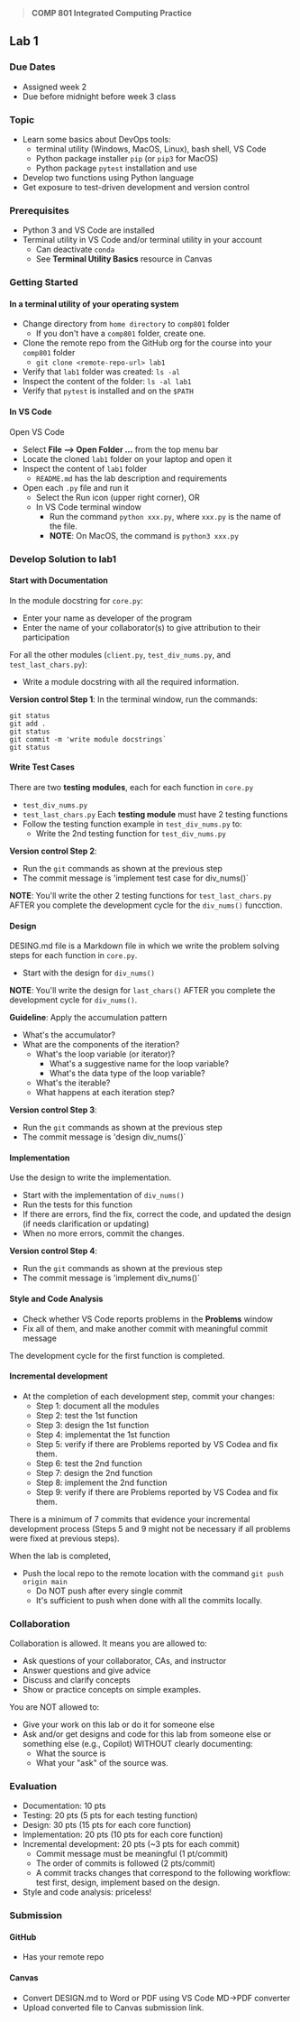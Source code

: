 > **COMP 801 Integrated  Computing Practice**
## Lab 1
### Due Dates
- Assigned week 2
- Due before midnight before week 3 class

### Topic
- Learn some basics about DevOps tools:
  - terminal utility (Windows, MacOS, Linux), bash shell, VS Code
  - Python package installer `pip` (or `pip3` for MacOS)
  - Python package `pytest` installation and use
- Develop two functions using Python language
- Get exposure to test-driven development and version control

### Prerequisites
- Python 3 and VS Code are installed
- Terminal utility in VS Code and/or terminal utility in your account
  - Can deactivate `conda`
  - See **Terminal Utility Basics** resource in Canvas

### Getting Started
#### In a terminal utility of your operating system
- Change directory from `home directory` to `comp801` folder
  - If you don't have a `comp801` folder, create one.
- Clone the remote repo from the GitHub org for the course into your `comp801` folder
  - `git clone <remote-repo-url> lab1`
- Verify that `lab1` folder was created: `ls -al`
- Inspect the content of the folder: `ls -al lab1`
- Verify that `pytest` is installed and on the `$PATH`

#### In VS Code
Open VS Code
- Select **File --> Open Folder ...** from the top menu bar
- Locate the cloned `lab1` folder on your laptop and open it
- Inspect the content of `lab1` folder
  - `README.md` has the lab description and requirements
- Open each `.py` file and run it
  - Select the Run icon (upper right corner), OR
  - In VS Code terminal window
    - Run the command `python xxx.py`, where `xxx.py` is the name of the file.
    - **NOTE**: On MacOS, the command is `python3 xxx.py`

### Develop Solution to lab1
#### Start with Documentation 
In the module docstring for `core.py`:
- Enter your name as developer of the program
- Enter the name of your collaborator(s) to give attribution to their participation

For all the other modules (`client.py`, `test_div_nums.py`, and `test_last_chars.py`):
- Write a module docstring with all the required information.

**Version control Step 1**: In the terminal window, run the commands:
```
git status
git add .
git status
git commit -m 'write module docstrings`
git status
```

#### Write Test Cases
There are two **testing modules**, each for each function in `core.py`
  - `test_div_nums.py`
  - `test_last_chars.py`
Each **testing module** must have 2 testing functions
- Follow the testing function example in `test_div_nums.py` to:
  - Write the 2nd testing function for `test_div_nums.py`

**Version control Step 2**: 
- Run the `git` commands as shown at the previous step
- The commit message is 'implement test case for div_nums()`

**NOTE**: You'll write the other 2 testing functions for `test_last_chars.py` AFTER 
  you complete the development cycle for the `div_nums()` funcction.

#### Design
DESING.md file is a Markdown file in which we write the problem solving steps for each function in `core.py`. 
- Start with the design for `div_nums()`

**NOTE**: You'll write the design for `last_chars()` AFTER you complete the 
development cycle for `div_nums()`. 

**Guideline**: Apply the accumulation pattern
  - What's the accumulator? 
  - What are the components of the iteration? 
    - What's the loop variable (or iterator)? 
      - What's a suggestive name for the loop variable? 
      - What's the data type of the loop variable?
    - What's the iterable? 
    - What happens at each iteration step?

**Version control Step 3**:
- Run the `git` commands as shown at the previous step
- The commit message is 'design div_nums()`

#### Implementation
Use the design to write the implementation.
- Start with the implementation of `div_nums()`
- Run the tests for this function
- If there are errors, find the fix, correct the code, and updated the design 
(if needs clarification or updating)
- When no more errors, commit the changes. 

**Version control Step 4**:
- Run the `git` commands as shown at the previous step
- The commit message is 'implement div_nums()`

#### Style and Code Analysis
- Check whether VS Code reports problems in the **Problems** window
- Fix all of them, and make another commit with meaningful commit message

The development cycle for the first function is completed. 

#### Incremental development
- At the completion of each development step, commit your changes:
  - Step 1: document all the modules
  - Step 2: test the 1st function
  - Step 3: design the 1st function
  - Step 4: implementat the 1st function
  - Step 5: verify if there are Problems reported by VS Codea and fix them. 
  - Step 6: test the 2nd function
  - Step 7: design the 2nd function
  - Step 8: implement the 2nd function
  - Step 9: verify if there are Problems reported by VS Codea and fix them. 

There is a minimum of 7 commits that evidence your incremental development 
process (Steps 5 and 9 might not be necessary if all problems were fixed at previous steps). 

When the lab is completed, 
- Push the local repo to the remote location with the command `git push origin main`
  - Do NOT push after every single commit
  - It's sufficient to push when done with all the commits locally.

### Collaboration
Collaboration is allowed. It means you are allowed to:
- Ask questions of your collaborator, CAs, and instructor
- Answer questions and give advice 
- Discuss and clarify concepts 
- Show or practice concepts on simple examples. 

You are NOT allowed to:
- Give your work on this lab or do it for someone else
- Ask and/or get designs and code for this lab from someone else or something else  (e.g., Copilot) WITHOUT clearly documenting:
  - What the source is
  - What your "ask" of the source was.

### Evaluation
- Documentation: 10 pts
- Testing: 20 pts (5 pts for each testing function)
- Design: 30 pts (15 pts for each core function)
- Implementation: 20 pts (10 pts for each core function)
- Incremental development: 20 pts (~3 pts for each commit)
  - Commit message must be meaningful (1 pt/commit)
  - The order of commits is followed (2 pts/commit)
  - A commit tracks changes that correspond to the following workflow: test first, design, implement based on the design.
- Style and code analysis: priceless!

### Submission
#### GitHub
- Has your remote repo

#### Canvas
- Convert DESIGN.md to Word or PDF using VS Code MD->PDF converter
- Upload converted file to Canvas submission link.

